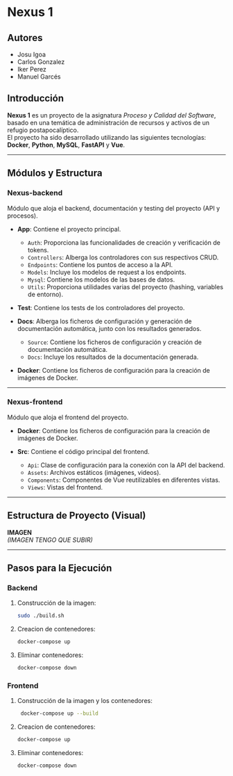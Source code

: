 # Nexus 1

## Autores
- Josu Igoa  
- Carlos Gonzalez  
- Iker Perez  
- Manuel Garcés  

## Introducción
**Nexus 1** es un proyecto de la asignatura *Proceso y Calidad del Software*, basado en una temática de administración de recursos y activos de un refugio postapocalíptico.  
El proyecto ha sido desarrollado utilizando las siguientes tecnologías: **Docker**, **Python**, **MySQL**, **FastAPI** y **Vue**.

---

## Módulos y Estructura

### Nexus-backend  
Módulo que aloja el backend, documentación y testing del proyecto (API y procesos).

- **App**: Contiene el proyecto principal.  
  - `Auth`: Proporciona las funcionalidades de creación y verificación de tokens.  
  - `Controllers`: Alberga los controladores con sus respectivos CRUD.  
  - `Endpoints`: Contiene los puntos de acceso a la API.  
  - `Models`: Incluye los modelos de request a los endpoints.  
  - `Mysql`: Contiene los modelos de las bases de datos.  
  - `Utils`: Proporciona utilidades varias del proyecto (hashing, variables de entorno).

- **Test**: Contiene los tests de los controladores del proyecto.  

- **Docs**: Alberga los ficheros de configuración y generación de documentación automática, junto con los resultados generados.  
  - `Source`: Contiene los ficheros de configuración y creación de documentación automática.  
  - `Docs`: Incluye los resultados de la documentación generada.

- **Docker**: Contiene los ficheros de configuración para la creación de imágenes de Docker.

---

### Nexus-frontend  
Módulo que aloja el frontend del proyecto.

- **Docker**: Contiene los ficheros de configuración para la creación de imágenes de Docker.

- **Src**: Contiene el código principal del frontend.  
  - `Api`: Clase de configuración para la conexión con la API del backend.  
  - `Assets`: Archivos estáticos (imágenes, videos).  
  - `Components`: Componentes de Vue reutilizables en diferentes vistas.  
  - `Views`: Vistas del frontend.

---

## Estructura de Proyecto (Visual)
**IMAGEN**  
*(IMAGEN TENGO QUE SUBIR)*

---

## Pasos para la Ejecución

### Backend
1. Construcción de la imagen:  
   ```bash
   sudo ./build.sh
2. Creacion de contenedores:
    ```bash
    docker-compose up
3. Eliminar contenedores:
    ```bash
    docker-compose down
### Frontend
1. Construcción de la imagen y los contenedores:  
   ```bash
    docker-compose up --build
2. Creacion de contenedores:
    ```bash
    docker-compose up
3. Eliminar contenedores:
    ```bash
    docker-compose down